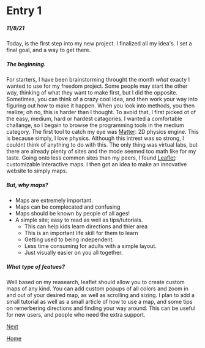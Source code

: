 # Entry 1
##### 11/8/21

Today, is the first step into my new project. I finalized all my idea's. I set a final goal, and a way to get there.
##### The beginning.
  For starters, I have been brainstorming throught the month *what* exacty I wanted to use for my freedom project. Some people may start the other way, thinking of what they want to make first, but I did the opposite. Sometimes, you can think of a crazy cool idea, and then work your way into figuring out how to make it happen. When you look into methods, you then realize; oh no, this is harder than I thought. To avoid that, I first picked ot of the easy, medium, hard or hardest catagories. I wanted a comfortable challange, so I begain to browse the programming tools in the medium category. The first tool to catch my eye was [Matter](http://brm.io/matter-js/): 2D physics engine. This is because simply, I love physics. Although this intrest was so strong, I couldnt think of anything to do with this. The only thing was virtual labs, but there are already plenty of sites and the mode seemed too math like for my taste. Going onto less common sites than my peers, I found [Leaflet](https://leafletjs.com): customizable interactive maps. I then got an idea to make an innovative website to simply maps. 
  ##### But, why maps?
 - Maps are extremely important.
- Maps can be complecated and confusing
- Maps should be known by people of all ages! 
 - A simple site; easy to read as well as tips/tutorials. 
     - This can help kids learn directions and thier area
     - This is an important life skill for them to learn
     - Getting used to being independent.
   - Less time consuming for adults with a simple layout.
   - Just visually easier on you all together.
 ##### What type of featues?
 Well based on my reasearch, leaflet should allow you to create custom maps of any kind. You can add custom popups of all colors and zoom in and out of your desired map, as well as scrolling and sizing. I plan to add a small tutorial as well as a small article of how to use a map, and some tips on remerbering directions and finding your way around. This can be useful for new users, and people who need the extra support.


[Next](entry02.md)

[Home](../README.md)
